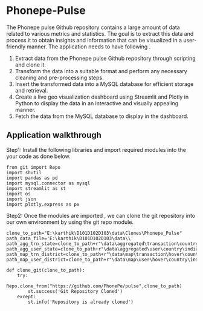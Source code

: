 # Phonepe-Pulse
The Phonepe pulse Github repository contains a large amount of data related to various metrics and statistics. The goal is to extract this data and process it to obtain
insights and information that can be visualized in a user-friendly manner. The application needs to have following .
    
1. Extract data from the Phonepe pulse Github repository through scripting and
clone it.
2. Transform the data into a suitable format and perform any necessary cleaning
and pre-processing steps.
3. Insert the transformed data into a MySQL database for efficient storage and
retrieval.
4. Create a live geo visualization dashboard using Streamlit and Plotly in Python
to display the data in an interactive and visually appealing manner.
5. Fetch the data from the MySQL database to display in the dashboard.

## Application walkthrough
Step1: Install the following libraries and import required modules into the your code as done below.

    from git import Repo
    import shutil
    import pandas as pd
    import mysql.connector as mysql
    import streamlit as st
    import os
    import json
    import plotly.express as px

Step2: Once the modules are imported , we can clone the git repository into our own environment by using the git repo module.

    clone_to_path="E:\karthik\D101D102D103\data\Clones\Phonepe_Pulse"
    path_data_file='E:\karthik\D101D102D103\data\\'
    path_agg_trn_state=clone_to_path+r"\data\aggregated\transaction\country\india\state\\"
    path_agg_user_state=clone_to_path+r"\data\aggregated\user\country\india\state\\"
    path_map_trn_district=clone_to_path+r"\data\map\transaction\hover\country\india\state\\"
    path_map_user_district=clone_to_path+r"\data\map\user\hover\country\india\state\\"
    
    def clone_git(clone_to_path):
        try:
            Repo.clone_from("https://github.com/PhonePe/pulse",clone_to_path) 
            st.success('Git Repository Cloned')
        except:
            st.info('Repository is already cloned')   

